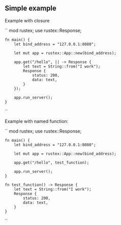 ## Simple example

Example with closure


``
    mod rustex;
    use rustex::Response;

    fn main() {
        let bind_address = "127.0.0.1:8080";

        let mut app = rustex::App::new(bind_address);

        app.get("/hello", || -> Response {
            let text = String::from("I work");
            Response {
                status: 200,
                data: text,
            }
        });

        app.run_server();
    }
``


Example with named function:


``
    mod rustex;
    use rustex::Response;

    fn main() {
        let bind_address = "127.0.0.1:8080";

        let mut app = rustex::App::new(bind_address);

        app.get("/hello", test_function);

        app.run_server();
    }

    fn test_function() -> Response {
        let text = String::from("I work");
        Response {
            status: 200,
            data: text,
        }
    }
``